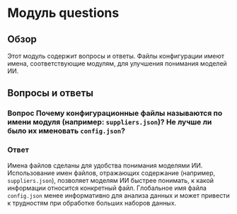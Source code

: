 # Модуль questions

## Обзор

Этот модуль содержит вопросы и ответы. Файлы конфигурации имеют имена, соответствующие модулям, для улучшения понимания моделей ИИ.

## Вопросы и ответы

### Вопрос Почему конфигурационные файлы называются по имени модуля (например: `suppliers.json`)?  Не лучше ли было их именовать `config.json`?

### Ответ

Имена файлов сделаны для удобства понимания моделями ИИ.  Использование имен файлов, отражающих содержание (например, `suppliers.json`), позволяет моделям ИИ быстрее понимать, к какой информации относится конкретный файл.  Глобальное имя файла `config.json` менее информативно для анализа данных и может привести к трудностям при обработке больших наборов данных.